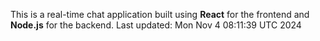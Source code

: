 This is a real-time chat application built using **React** for the frontend and **Node.js** for the backend.
Last updated: Mon Nov  4 08:11:39 UTC 2024
